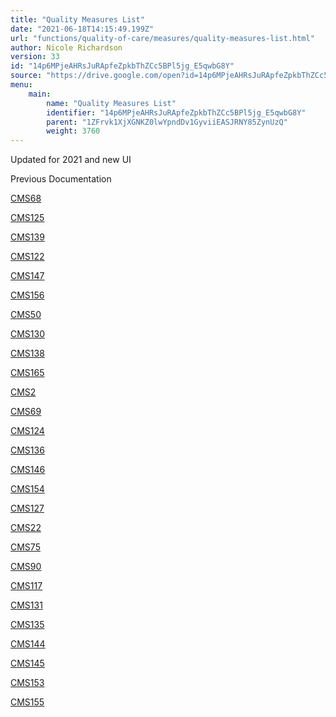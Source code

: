 ```yaml
---
title: "Quality Measures List"
date: "2021-06-18T14:15:49.199Z"
url: "functions/quality-of-care/measures/quality-measures-list.html"
author: Nicole Richardson
version: 33
id: "14p6MPjeAHRsJuRApfeZpkbThZCc5BPl5jg_E5qwbG8Y"
source: "https://drive.google.com/open?id=14p6MPjeAHRsJuRApfeZpkbThZCc5BPl5jg_E5qwbG8Y"
menu:
    main:
        name: "Quality Measures List"
        identifier: "14p6MPjeAHRsJuRApfeZpkbThZCc5BPl5jg_E5qwbG8Y"
        parent: "1ZFrvk1XjXGNKZ0lwYpndDv1GyviiEASJRNY85ZynUzQ"
        weight: 3760
---
```

Updated for 2021 and new UI





Previous Documentation

[CMS68](quality-measures-list/cms-68-documentation-of-current-medications-in-the-medical-record.html)

[CMS125](quality-measures-list/cms-125-breast-cancer-screening.html)

[CMS139](quality-measures-list/cms-139-falls-screening-for-future-fall-risk.html)

[CMS122](https://confluence.mieweb.com/display/DOCS10/CMS+122+-+Diabetes:+Hemoglobin+A1c+(HbA1c)+Poor+Control+(>9%25))

[CMS147](quality-measures-list/cms-147-preventive-care-and-screening-influenza-immunization.html)

[CMS156](quality-measures-list/cms-156-use-of-high-risk-medications-in-the-elderly.html)

[CMS50](quality-measures-list/cms-50-closing-the-referral-loop-receipt-of-specialist-report.html)

[CMS130](quality-measures-list/cms-130-colorectal-cancer-screening.html)

[CMS138](quality-measures-list/cms-138-preventive-care-and-screening-tobacco-use-screening-and-cessation-intervention.html)

[CMS165](quality-measures-list/cms-165-controlling-high-blood-pressure.html)

[CMS2](quality-measures-list/cms-2-preventive-care-and-screening-screening-for-depression-and-follow-up-plan.html)

[CMS69](quality-measures-list/cms-69-preventive-care-and-screening-body-mass-index-bmi-screening-and-follow-up-plan.html)

[CMS124](quality-measures-list/cms-124-cervical-cancer-screening.html)

[CMS136](quality-measures-list/cms-136-follow-up-care-for-children-prescribed-adhd-medication-add.html)

[CMS146](quality-measures-list/cms-146-appropriate-testing-for-children-with-pharyngitis.html)

[CMS154](quality-measures-list/cms-154-appropriate-treatment-for-children-with-upper-respiratory-infection-uri.html)

[CMS127](quality-measures-list/cms-127-pneumococcal-vaccination-status-for-older-adults.html)

[CMS22](quality-measures-list/cms-22-preventive-care-and-screening-screening-for-high-blood-pressure-and-follow-up-documented.html)

[CMS75](quality-measures-list/cms-75-children-who-have-dental-decay-or-cavities.html)

[CMS90](quality-measures-list/cms-90-functional-status-assessments-for-congestive-heart-failure.html)

[CMS117](quality-measures-list/cms-117-childhood-immunization-status.html)

[CMS131](quality-measures-list/cms-131-diabetes-eye-exam.html)

[CMS135](quality-measures-list/cms-135-heart-failure-hf-angiotensin-converting-enzyme-ace-inhibitor-or-angiotensin-receptor-blocker-arb-therapy-for-left-ventricular-systolic-dysfunction-lvsd.html)

[CMS144](quality-measures-list/cms-144-heart-failure-hf-beta-blocker-therapy-for-left-ventricular-systolic-dysfunction-lvsd.html)

[CMS145](https://confluence.mieweb.com/display/DOCS10/CMS+145+-+Coronary+Artery+Disease+(CAD):+Beta-Blocker+Therapy-Prior+Myocardial+Infarction+(MI)+or+Left+Ventricular+Systolic+Dysfunction+(LVEF+<40%25))

[CMS153](quality-measures-list/cms-153-chlamydia-screening-for-women.html)

[CMS155](quality-measures-list/cms-155-weight-assessment-and-counseling-for-nutrition-and-physical-activity-for-children-and-adolescents.html)

